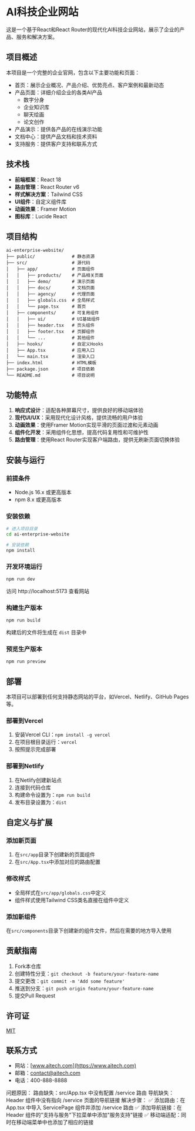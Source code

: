 # AI科技企业网站

这是一个基于React和React Router的现代化AI科技企业网站，展示了企业的产品、服务和解决方案。

## 项目概述

本项目是一个完整的企业官网，包含以下主要功能和页面：

- 首页：展示企业概况、产品介绍、优势亮点、客户案例和最新动态
- 产品页面：详细介绍企业的各类AI产品
  - 数字分身
  - 企业知识库
  - 聊天绘画
  - 论文创作
- 产品演示：提供各产品的在线演示功能
- 文档中心：提供产品文档和技术资料
- 支持服务：提供客户支持和联系方式

## 技术栈

- **前端框架**：React 18
- **路由管理**：React Router v6
- **样式解决方案**：Tailwind CSS
- **UI组件**：自定义组件库
- **动画效果**：Framer Motion
- **图标库**：Lucide React

## 项目结构

```
ai-enterprise-website/
├── public/              # 静态资源
├── src/                 # 源代码
│   ├── app/             # 页面组件
│   │   ├── products/    # 产品相关页面
│   │   ├── demo/        # 演示页面
│   │   ├── docs/        # 文档页面
│   │   ├── agency/      # 代理页面
│   │   ├── globals.css  # 全局样式
│   │   └── page.tsx     # 首页
│   ├── components/      # 可复用组件
│   │   ├── ui/          # UI基础组件
│   │   ├── header.tsx   # 页头组件
│   │   ├── footer.tsx   # 页脚组件
│   │   └── ...          # 其他组件
│   ├── hooks/           # 自定义Hooks
│   ├── App.tsx          # 应用入口
│   └── main.tsx         # 渲染入口
├── index.html           # HTML模板
├── package.json         # 项目依赖
└── README.md            # 项目说明
```

## 功能特点

1. **响应式设计**：适配各种屏幕尺寸，提供良好的移动端体验
2. **现代UI/UX**：采用现代化设计风格，提供流畅的用户体验
3. **动画效果**：使用Framer Motion实现平滑的页面过渡和元素动画
4. **组件化开发**：采用组件化思想，提高代码复用性和可维护性
5. **路由管理**：使用React Router实现客户端路由，提供无刷新页面切换体验

## 安装与运行

### 前提条件

- Node.js 16.x 或更高版本
- npm 8.x 或更高版本

### 安装依赖

```bash
# 进入项目目录
cd ai-enterprise-website

# 安装依赖
npm install
```

### 开发环境运行

```bash
npm run dev
```

访问 http://localhost:5173 查看网站

### 构建生产版本

```bash
npm run build
```

构建后的文件将生成在 `dist` 目录中

### 预览生产版本

```bash
npm run preview
```

## 部署

本项目可以部署到任何支持静态网站的平台，如Vercel、Netlify、GitHub Pages等。

### 部署到Vercel

1. 安装Vercel CLI：`npm install -g vercel`
2. 在项目根目录运行：`vercel`
3. 按照提示完成部署

### 部署到Netlify

1. 在Netlify创建新站点
2. 连接到代码仓库
3. 构建命令设置为：`npm run build`
4. 发布目录设置为：`dist`

## 自定义与扩展

### 添加新页面

1. 在`src/app`目录下创建新的页面组件
2. 在`src/App.tsx`中添加对应的路由配置

### 修改样式

- 全局样式在`src/app/globals.css`中定义
- 组件样式使用Tailwind CSS类名直接在组件中定义

### 添加新组件

在`src/components`目录下创建新的组件文件，然后在需要的地方导入使用

## 贡献指南

1. Fork本仓库
2. 创建特性分支：`git checkout -b feature/your-feature-name`
3. 提交更改：`git commit -m 'Add some feature'`
4. 推送到分支：`git push origin feature/your-feature-name`
5. 提交Pull Request

## 许可证

[MIT](LICENSE)

## 联系方式

- 网站：[www.aitech.com](https://www.aitech.com)
- 邮箱：contact@aitech.com
- 电话：400-888-8888



问题原因：
路由缺失：src/App.tsx 中没有配置 /service 路由
导航缺失：Header 组件中没有指向 /service 页面的导航链接
解决步骤：
✅ 添加路由：在 App.tsx 中导入 ServicePage 组件并添加 /service 路由
✅ 添加导航链接：在 Header 组件的"支持与服务"下拉菜单中添加"服务支持"链接
✅ 移动端适配：同时在移动端菜单中也添加了相应的链接